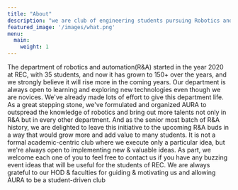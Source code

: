 ```yaml
---
title: "About"
description: "we are club of engineering students pursuing Robotics and Automation Engineering"
featured_image: '/images/what.png'
menu:
  main:
    weight: 1
---
```



The department of robotics and automation(R&A) started in the year 2020 at REC, with 35 
students, and now it has grown to 150+ over the years, and we strongly believe it will rise more 
in the coming years.
Our department is always open to learning and exploring new technologies even though we are 
novices.
We've already made lots of effort to give this department life. As a great stepping stone, we've 
formulated and organized AURA to outspread the knowledge of robotics and bring out more 
talents not only in R&A but in every other department. 
And as the senior most batch of R&A history, we are delighted to leave this initiative to the 
upcoming R&A buds in a way that would grow more and add value to many students. 
It is not a formal academic-centric club where we execute only a particular idea, but we're 
always open to implementing new & valuable ideas. 
As part, we welcome each one of you to feel free to contact us if you have any buzzing event 
ideas that will be useful for the students of REC. 
We are always grateful to our HOD & faculties for guiding & motivating us and allowing 
AURA to be a student-driven club